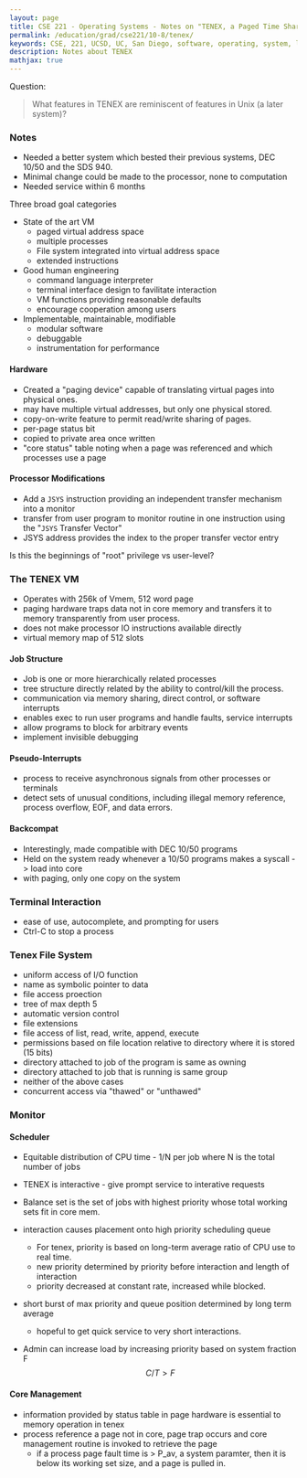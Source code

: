 ```yaml
---
layout: page
title: CSE 221 - Operating Systems - Notes on "TENEX, a Paged Time Sharing System for the PDP-10"
permalink: /education/grad/cse221/10-8/tenex/
keywords: CSE, 221, UCSD, UC, San Diego, software, operating, system, linux, C, rust, multiprogramming, TENEX, PDP-10
description: Notes about TENEX
mathjax: true
---
```


Question:

> What features in TENEX are reminiscent of features in Unix (a later system)?

### Notes

- Needed a better system which bested their previous systems, DEC 10/50 and the
  SDS 940.
- Minimal change could be made to the processor, none to computation
- Needed service within 6 months

Three broad goal categories

- State of the art VM
    - paged virtual address space
    - multiple processes
    - File system integrated into virtual address space
    - extended instructions
- Good human engineering
    - command language interpreter
    - terminal interface design to favilitate interaction
    - VM functions providing reasonable defaults
    - encourage cooperation among users
- Implementable, maintainable, modifiable
    - modular software
    - debuggable
    - instrumentation for performance

#### Hardware

- Created a "paging device" capable of translating virtual pages into physical
ones.
- may have multiple virtual addresses, but only one physical stored.
- copy-on-write feature to permit read/write sharing of pages.
- per-page status bit
- copied to private area once written
- "core status" table noting when a page was referenced and which processes use a page

#### Processor Modifications

- Add a `JSYS` instruction providing an independent transfer mechanism into a monitor
- transfer from user program to monitor routine in one instruction using the "`JSYS` Transfer Vector"
- JSYS address provides the index to the proper transfer vector entry

Is this the beginnings of "root" privilege vs user-level?

### The TENEX VM

- Operates with 256k of Vmem, 512 word page
- paging hardware traps data not in core memory and transfers it to memory transparently from user process.
- does not make processor IO instructions available directly
- virtual memory map of 512 slots

#### Job Structure

- Job is one or more hierarchically related processes
- tree structure directly related by the ability to control/kill the process.
- communication via memory sharing, direct control, or software interrupts
- enables exec to run user programs and handle faults, service interrupts
- allow programs to block for arbitrary events
- implement invisible debugging

#### Pseudo-Interrupts

- process to receive asynchronous signals from other processes or terminals
- detect sets of unusual conditions, including illegal memory reference, process overflow, EOF,
and data errors.


#### Backcompat

- Interestingly, made compatible with DEC 10/50 programs
- Held on the system ready whenever a 10/50 programs makes a syscall -> load into core
- with paging, only one copy on the system

### Terminal Interaction

- ease of use, autocomplete, and prompting for users
- Ctrl-C to stop a process


### Tenex File System

- uniform access of I/O function
- name as symbolic pointer to data
- file access proection
- tree of max depth 5
- automatic version control
- file extensions
- file access of list, read, write, append, execute
- permissions based on file location relative to directory where it is stored
  (15 bits)
 - directory attached to job of the program is same as owning
 - directory attached to job that is running is same group
 - neither of the above cases
- concurrent access via  "thawed" or "unthawed"

### Monitor

#### Scheduler

- Equitable distribution of CPU time - 1/N per job where N is the total number
  of jobs
- TENEX is interactive - give prompt service to interative requests
- Balance set is the set of jobs with highest priority whose total working sets
  fit in core mem.
- interaction causes placement onto high priority scheduling queue
    - For tenex, priority is based on long-term average ratio of CPU use to real
      time.
    - new priority determined by priority before interaction and length of
      interaction
    - priority decreased at constant rate, increased while blocked.
- short burst of max priority and queue position determined by long term average
  - hopeful to get quick service to very short interactions.

- Admin can increase load by increasing priority based on system fraction F $$ C/T > F $$

#### Core Management

- information provided by status table in page hardware is essential to memory
  operation in tenex
- process reference a page not in core, page trap occurs and core management
  routine is invoked to retrieve the page
  - if a process page fault time is > P_av, a system paramter, then it is below its working set size, and a page is pulled in.


